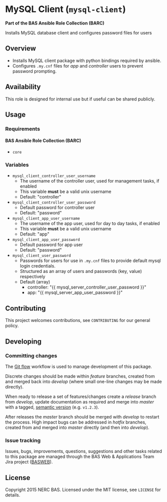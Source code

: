 # MySQL Client (`mysql-client`)

**Part of the BAS Ansible Role Collection (BARC)**

Installs MySQL database client and configures password files for users

## Overview

* Installs MySQL client package with python bindings required by ansible.
* Configures `.my.cnf` files for *app* and *controller* users to prevent password prompting.

## Availability

This role is designed for internal use but if useful can be shared publicly.

## Usage

### Requirements

#### BAS Ansible Role Collection (BARC)

* `core`

### Variables

* `mysql_client_controller_user_username`
    * The username of the controller user, used for management tasks, if enabled
    * This variable **must** be a valid unix username
    * Default: "controller"
* `mysql_client_controller_user_password`
    * Default password for controller user
    * Default: "password"
* `mysql_client_app_user_username`
    * The username of the app user, used for day to day tasks, if enabled
    * This variable **must** be a valid unix username
    * Default: "app"
* `mysql_client_app_user_password`
    * Default password for app user
    * Default: "password"
* `mysql_client_user_password`
    * Passwords for users for use in `.my.cnf` files to provide default mysql login credentials.
    * Structured as an array of users and passwords (key, value) respectively
    * Default (array)
        * controller: "{{ mysql_server_controller_user_password }}"
        * app: "{{ mysql_server_app_user_password }}"

## Contributing

This project welcomes contributions, see `CONTRIBUTING` for our general policy.

## Developing

### Committing changes

The [Git flow](https://github.com/fzaninotto/Faker#formatters) workflow is used to manage development of this package.

Discrete changes should be made within *feature* branches, created from and merged back into *develop* (where small one-line changes may be made directly).

When ready to release a set of features/changes create a *release* branch from *develop*, update documentation as required and merge into *master* with a tagged, [semantic version](http://semver.org/) (e.g. `v1.2.3`).

After releases the *master* branch should be merged with *develop* to restart the process. High impact bugs can be addressed in *hotfix* branches, created from and merged into *master* directly (and then into *develop*).

### Issue tracking

Issues, bugs, improvements, questions, suggestions and other tasks related to this package are managed through the BAS Web & Applications Team Jira project ([BASWEB](https://jira.ceh.ac.uk/browse/BASWEB)).

## License

Copyright 2015 NERC BAS. Licensed under the MIT license, see `LICENSE` for details.